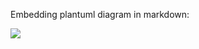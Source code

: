 Embedding plantuml diagram in markdown:

![](http://www.plantuml.com/plantuml/proxy?src=https://raw.githubusercontent.com/isigmund/test_plantuml/main/test.puml)
